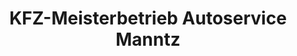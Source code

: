---
title: "KFZ-Meisterbetrieb Autoservice Manntz"
url: /berlin/kfz-meisterbetrieb-autoservice-manntz/
shop: Autowerkstatt
---